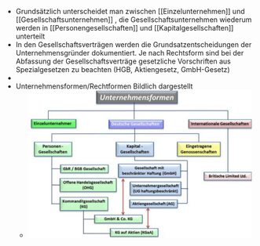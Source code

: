 - Grundsätzlich unterscheidet man zwischen [[Einzelunternehmen]] und [[Gesellschaftsunternehmen]] , die Gesellschaftsunternehmen wiederum werden in [[Personengesellschaften]] und [[Kapitalgesellschaften]] unterteilt
- In den Gesellschaftsverträgen werden die Grundsatzentscheidungen der Unternehmensgründer dokumentiert. Je nach Rechtsform sind bei der Abfassung der Gesellschaftsverträge gesetzliche Vorschriften aus Spezialgesetzen zu beachten (HGB, Aktiengesetz, GmbH-Gesetz)
-
- Unternehmensformen/Rechtformen Bildlich dargestellt
	- ![image.png](../assets/image_1715933861791_0.png)